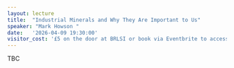 ```yaml
---
layout: lecture
title:  "Industrial Minerals and Why They Are Important to Us"
speaker: "Mark Howson "
date:   '2026-04-09 19:30:00'
visitor_cost: '£5 on the door at BRLSI or book via Eventbrite to access on Zoom'
---
```

TBC